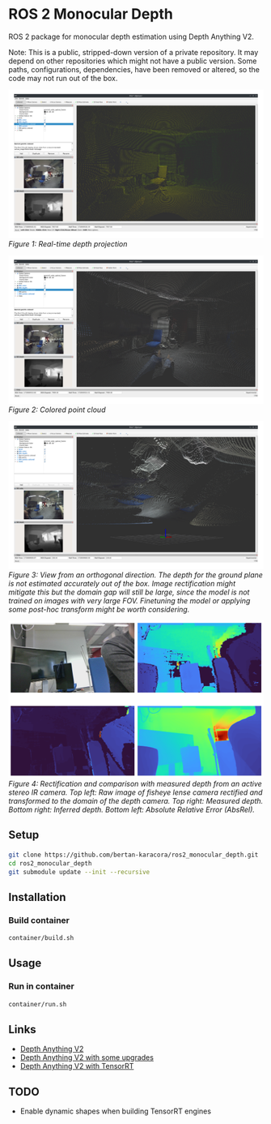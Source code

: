 # ROS 2 Monocular Depth

ROS 2 package for monocular depth estimation using Depth Anything V2.

Note: This is a public, stripped-down version of a private repository. It may depend on other repositories which might not have a public version. Some paths, configurations, dependencies, have been removed or altered, so the code may not run out of the box.

![docs/images/screenshot3.png](docs/images/screenshot3.png)
*Figure 1: Real-time depth projection*

![docs/images/screenshot4.png](docs/images/screenshot4.png)
*Figure 2: Colored point cloud*

![docs/images/screenshot5.png](docs/images/screenshot5.png)                                                                   *Figure 3: View from an orthogonal direction. The depth for the ground plane is not estimated accurately out of the box. Image rectification might mitigate this but the domain gap will still be large, since the model is not trained on images with very large FOV. Finetuning the model or applying some post-hoc transform might be worth considering.*

![docs/images/screenshot6.png](docs/images/screenshot6.png) *Figure 4: Rectification and comparison with measured depth from an active stereo IR camera. Top left: Raw image of fisheye lense camera rectified and transformed to the domain of the depth camera. Top right: Measured depth. Bottom right: Inferred depth. Bottom left: Absolute Relative Error (AbsRel).*

## Setup

```bash
git clone https://github.com/bertan-karacora/ros2_monocular_depth.git
cd ros2_monocular_depth
git submodule update --init --recursive
```

## Installation

### Build container

```bash
container/build.sh
```

## Usage

### Run in container

```bash
container/run.sh
```

## Links

- [Depth Anything V2](https://depth-anything-v2.github.io)
- [Depth Anything V2 with some upgrades](https://github.com/MackinationsAi/Upgraded-Depth-Anything-V2/tree/main)
- [Depth Anything V2 with TensorRT](https://github.com/spacewalk01/depth-anything-tensorrt)

## TODO

- Enable dynamic shapes when building TensorRT engines

